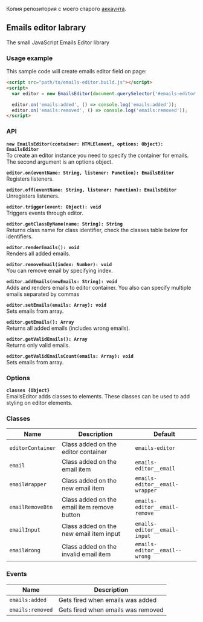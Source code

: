 Копия репозитория с моего старого [аккаунта](https://github.com/speedblizzz).

## Emails editor labrary
The small JavaScript Emails Editor library

### Usage example

This sample code will create emails editor field on page:

```html
<script src="path/to/emails-editor.build.js"></script>
<script>
  var editor = new EmailsEditor(document.querySelector('#emails-editor'), {});

  editor.on('emails:added', () => console.log('emails:added'));
  editor.on('emails:removed', () => console.log('emails:removed'));
</script>
```
### API

**`new EmailsEditor(container: HTMLElement, options: Object): EmailsEditor`**  
To create an editor instance you need to specify the container for emails. The second argument is an options object.

**`editor.on(eventName: String, listener: Function): EmailsEditor`**  
Registers listeners.

**`editor.off(eventName: String, listener: Function): EmailsEditor`**  
Unregisters listeners.

**`editor.trigger(event: Object): void`**  
Triggers events through editor.

**`editor.getClassByName(name: String): String`**  
Returns class name for class identifier, check the classes table below for identifiers.

**`editor.renderEmails(): void`**  
Renders all added emails.

**`editor.removeEmail(index: Number): void`**  
You can remove email by specifying index.

**`editor.addEmails(newEmails: String): void`**  
Adds and renders emails to editor container. You also can specify multiple emails separated by commas

**`editor.setEmails(emails: Array): void`**  
Sets emails from array.

**`editor.getEmails(): Array`**  
Returns all added emails (includes wrong emails).

**`editor.getValidEmails(): Array`**  
Returns only valid emails.

**`editor.getValidEmailsCount(emails: Array): void`**  
Sets emails from array.

### Options

**`classes {Object}`**  
EmailsEditor adds classes to elements. These classes can be used to add styling
on editor elements.

### Classes

| Name                 | Description                                                         | Default                            |
| -------------------- | ------------------------------------------------------------------- | ---------------------------------- |
| `editorContainer`    | Class added on the editor container                                 | `emails-editor`                    |
| `email`              | Class added on the email item                                       | `emails-editor__email`             |
| `emailWrapper`       | Class added on the new email item                                   | `emails-editor__email-wrapper`     |
| `emailRemoveBtn`     | Class added on the email item remove button                         | `emails-editor__email-remove`      |
| `emailInput`         | Class added on the new email item input                             | `emails-editor__email-input`       |
| `emailWrong`         | Class added on the invalid email item                               | `emails-editor__email--wrong`      |

### Events

| Name                                       | Description                                               | 
| ------------------------------------------ | --------------------------------------------------------- |
| `emails:added`                             | Gets fired when emails was added                          |
| `emails:removed`                           | Gets fired when emails was removed                        |


